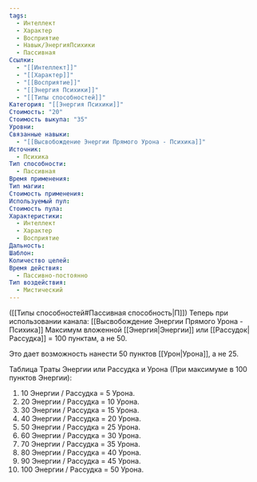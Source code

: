 ```yaml
---
tags:
  - Интеллект
  - Характер
  - Восприятие
  - Навык/ЭнергияПсихики
  - Пассивная
Ссылки:
  - "[[Интеллект]]"
  - "[[Характер]]"
  - "[[Восприятие]]"
  - "[[Энергия Психики]]"
  - "[[Типы способностей]]"
Категория: "[[Энергия Психики]]"
Стоимость: "20"
Стоимость выкупа: "35"
Уровни: 
Связанные навыки:
  - "[[Высвобождение Энергии Прямого Урона - Психика]]"
Источник:
  - Психика
Тип способности:
  - Пассивная
Время применения: 
Тип магии: 
Стоимость применения: 
Используемый пул: 
Стоимость пула: 
Характеристики:
  - Интеллект
  - Характер
  - Восприятие
Дальность: 
Шаблон: 
Количество целей: 
Время действия:
  - Пассивно-постоянно
Тип воздействия:
  - Мистический
---
```

([[Типы способностей#Пассивная способность|П]]) Теперь при использовании канала: [[Высвобождение Энергии Прямого Урона - Психика]] Максимум вложенной [[Энергия|Энергии]] или [[Рассудок|Рассудка]] = 100 пунктам, а не 50.

Это дает возможность нанести 50 пунктов [[Урон|Урона]], а не 25. 

Таблица Траты Энергии или Рассудка и Урона
(При максимуме в 100 пунктов Энергии):

1. 10 Энергии / Рассудка = 5 Урона.
2. 20 Энергии / Рассудка = 10 Урона.
3. 30 Энергии / Рассудка = 15 Урона. 
4. 40 Энергии / Рассудка = 20 Урона.
5. 50 Энергии / Рассудка = 25 Урона.
6. 60 Энергии / Рассудка = 30 Урона.
7. 70 Энергии / Рассудка = 35 Урона.
8. 80 Энергии / Рассудка = 40 Урона.
9. 90 Энергии / Рассудка = 45 Урона.
10. 100 Энергии / Рассудка = 50 Урона.